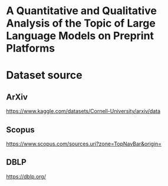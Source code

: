 # A Quantitative and Qualitative Analysis of the Topic of Large Language Models on Preprint Platforms

# Dataset source

## ArXiv 
https://www.kaggle.com/datasets/Cornell-University/arxiv/data


## Scopus
https://www.scopus.com/sources.uri?zone=TopNavBar&origin=

## DBLP
https://dblp.org/


